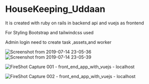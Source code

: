 # HouseKeeping_Uddaan
It is created with ruby on rails in backend api and vuejs as frontend

For Styling Bootstrap and tailwindcss used

Admin login need to create task ,assets,and worker


![Screenshot from 2019-07-14 23-05-36](https://user-images.githubusercontent.com/31169310/61187189-51d42280-a68c-11e9-91b5-739e46d57b07.png)
![Screenshot from 2019-07-14 23-05-39](https://user-images.githubusercontent.com/31169310/61187190-53054f80-a68c-11e9-8c8a-c4c0c663cc00.png)


![FireShot Capture 001 - front_end_app_with_vuejs - localhost](https://user-images.githubusercontent.com/31169310/61187175-1df8fd00-a68c-11e9-9410-05b9ed7a952a.png)

![FireShot Capture 002 - front_end_app_with_vuejs - localhost](https://user-images.githubusercontent.com/31169310/61187176-1fc2c080-a68c-11e9-9a01-0bdb0fdfc5ab.png)
